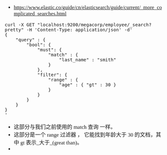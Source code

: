 <span  style="font-family: Simsun,serif; font-size: 17px; ">

- https://www.elastic.co/guide/cn/elasticsearch/guide/current/_more_complicated_searches.html

~~~
curl -X GET "localhost:9200/megacorp/employee/_search?pretty" -H 'Content-Type: application/json' -d'
{
    "query" : {
        "bool": {
            "must": {
                "match" : {
                    "last_name" : "smith" 
                }
            },
            "filter": {
                "range" : {
                    "age" : { "gt" : 30 } 
                }
            }
        }
    }
}
'
~~~

- 这部分与我们之前使用的 match 查询 一样。
- 这部分是一个 range 过滤器 ， 它能找到年龄大于 30 的文档，其中 gt 表示_大于_(great than)。
- 

</span>